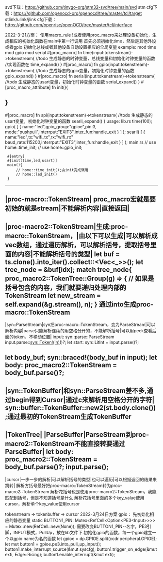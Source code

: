 svd下载：https://github.com/tinygo-org/stm32-svd/tree/main/svd
stm cfg下载：https://github.com/openocd-org/openocd/tree/master/tcl/target
stlink/ulink/jlink cfg下载：https://github.com/openrisc/openOCD/tree/master/tcl/interface

2022-3-21方案：
使用macro_rule !或者使用proc_macro来处理设备初始化，生成相应的初始化函数在main中第一行调用
首先必须初始化time，然后是其他外设或者gpio
初始化总线或者其他设备自动设置相应的全局变量
example:
mod time
mod gpio
mod serial
#[proc_macro]
fn time(input:tokenstream)->tokenstream{
//todo 生成静态的时钟变量，总线变量和初始化时钟变量的函数
//实现函数在
    time_expand()
}
#[proc_macro]
fn gpio(input:tokenstream)->tokenstream{
//todo 生成静态的gpio变量，初始化时钟变量的函数
    gpio_expand()
}
#[proc_macro]
fn serial(input:tokenstream)->tokenstream{
//todo 生成静态的usart变量，初始化时钟变量的函数
      serial_expand()
}
#[proc_macro_attribute]
fn init(){

}
--------------------------------------
#[proc_macro]
fn spi(input:tokenstream)->tokenstream{
//todo 生成静态的usart变量，初始化时钟变量的函数
      searil_expand()
}
usage:
    lib.rs
        time(100);
        gpio(
            [
                {
                    name:"led",gpio_group:"gpioe",pin:3,
                    mode:"pushpull",interrput:"EXIT3",inter_fun:handle_exit
                }
            ]
        );
        searil(
            [
                {
                    name:"led",tx:"wifi_tx",rx:"wifi_rx"
                    baud_rate:115200,interrput:"EXIT3",inter_fun:handle_exit
                }
            ]
        );
    main.rs
  //   use home::time_init;
  //   use home::gpio_init;

     #[entry]
     #[init(time,led,usart)]
     main(){
         // home::time_init();由init完成调用
         // home::led_init()
     }

-------------------------
|proc-macro::TokenStream| proc_macro宏就是要初始的就是stream|不能解析内容|直接返回|
-------------------------

|proc-macro2::TokenStream|生成:proc-macro::TokenStream，|由以下可以生成|可以解析成vec<TokenTree>数组，通过遍历解析，可以解析括号，提取括号里面的内容|不能解析括号的类型|
let buf = ts.clone().into_iter().collect::<Vec<_>>();
let tree_node = &buf[idx];
match tree_node{
    proc_macro2::TokenTree::Group(g) => {
    // 如果是括号包含的内容，我们就要递归处理内部的TokenStream
    let new_stream = self.expand(&g.stream(), n);
}
通过into生成proc-macro::TokenStream
-------------------------

|syn::ParseStream|syn把proc-macro::TokenStream，变为ParseStream|可以解析内容|parse只能解析连续的用空格分开的，不能解析括号|可以用peek查看后面的token，不移动位置|
input: syn::parse::ParseStream
input.parse::<syn::Token!(in)>()?;
let start: syn::LitInt = input.parse()?;

let body_buf;
syn::braced!(body_buf in input);
let body: proc_macro2::TokenStream  = body_buf.parse()?;
-------------------------

|syn::TokenBuffer|和syn::ParseStream差不多,通过begin得到Cursor|通过c来解析用空格分开的字符|
syn::buffer::TokenBuffer::new2(st.body.clone());通过最初的TokenStream生成TokenBuffer
-------------------------
|TokenTree|
|ParseBuffer|ParseStream到proc-macro2::TokenStream不能直接转要通过ParseBuffer|
let body: proc_macro2::TokenStream = body_buf.parse()?;
input.parse();
-------------------------

|cursor|一步一步的解析|可以解析括号的类型|也可以遍历|可以根据返回的结果来跳转|
解析方括号最好把proc-macro::TokenStream转为proc-macro2::TokenStream
解析花括号也是使用proc-macro2::TokenStream，我能匹配到括号，但是不知道括号是什么
解析花括号里面的多个key_value使用cursor，解析单个key_value使用cursor


tokenstream -> tokenbuffer -> cursor
2022-3月24日方案
gpio：
    先初始化相应的静态变量
    static BUTTON1_PIN: Mutex<RefCell<Option<PE3<Input<PullUp>>>>> =
    Mutex::new(RefCell::new(None));
    需要改变BUTTON1_PIN--名字，PE3引脚，INPUT模式，PullUp，放在lib文件下
    初始化gpio的函数，每一个gpio建立一个以gpio name为名的函数
     let gpioe = dp.GPIOE.split(ccdr.peripheral.GPIOE);
    let mut button1 = gpioe.pe3.into_pull_up_input();
    button1.make_interrupt_source(&mut syscfg);
    button1.trigger_on_edge(&mut exti, Edge::Rising);
    button1.enable_interrupt(&mut exti);
